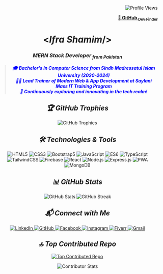 <p align="right"> 
  <img src="https://komarev.com/ghpvc/?username=IfraShamim&label=Profile%20views&color=0e75b6&style=flat" alt="Profile Views" />
</p>
<p align="right">
  <b>
    <a href="https://ifrashamim.github.io/Github-Dev-Finder/" target="_blank">
      &#x1F517; GitHub <sub>Dev Finder</sub>
    </a>
  </b>
</p>
<h1 align="center"><<i>Ifra Shamim</i>/></h1>
<h3 align="center">
  <i>MERN Stack Developer<sub> from Pakistan</sub></i>
</h3>
<blockquote>
  <p align="center" style="color: blue;">
    <b><i>
      🎓 Bachelor's in Computer Science from Sindh Madressatul Islam University (2020-2024)
      <br>
      👨‍🏫 Lead Trainer of Modern Web & App Development at Saylani Mass IT Training Program
      <br>
      🌟 Continuously exploring and innovating in the tech realm!
    </i></b>
  </p>
</blockquote>

<h2 align="center">
  <i>🏆 GitHub Trophies</i>
</h2>

<div align="center">
  <img 
    src="https://github-profile-trophy.vercel.app/?username=IfraShamim&theme=onedark&no-frame=true&no-bg=true&margin-w=4" 
    alt="GitHub Trophies"
    style="max-width: 100%; height: auto;">
</div>

<h2 align="center">
  <i>🛠️ Technologies & Tools</i>
</h2>
<p align="center">
  <img src="https://img.shields.io/badge/HTML5-E34F26?style=for-the-badge&logo=html5&logoColor=white&color=333333" alt="HTML5" />
  <img src="https://img.shields.io/badge/CSS3-1572B6?style=for-the-badge&logo=css3&logoColor=white&color=333333" alt="CSS3" />
  <img src="https://img.shields.io/badge/Bootstrap5-563D7C?style=for-the-badge&logo=bootstrap&logoColor=white&color=333333" alt="Bootstrap5" />
  <img src="https://img.shields.io/badge/JavaScript-F7DF1E?style=for-the-badge&logo=javascript&logoColor=white&color=333333" alt="JavaScript" />
  <img src="https://img.shields.io/badge/ES6-F7DF1E?style=for-the-badge&logo=javascript&logoColor=white&color=333333" alt="ES6" />
  <img src="https://img.shields.io/badge/TypeScript-3178C6?style=for-the-badge&logo=typescript&logoColor=white&color=333333" alt="TypeScript" />
  <img src="https://img.shields.io/badge/TailwindCSS-06B6D4?style=for-the-badge&logo=tailwind-css&logoColor=white&color=333333" alt="TailwindCSS" />
  <img src="https://img.shields.io/badge/Firebase-FFCA28?style=for-the-badge&logo=firebase&logoColor=white&color=333333" alt="Firebase" />
  <img src="https://img.shields.io/badge/React-61DAFB?style=for-the-badge&logo=react&logoColor=white&color=333333" alt="React" />
  <img src="https://img.shields.io/badge/Node.js-339933?style=for-the-badge&logo=node.js&logoColor=white&color=333333" alt="Node.js" />
  <img src="https://img.shields.io/badge/Express.js-000000?style=for-the-badge&logo=express&logoColor=white&color=333333" alt="Express.js" />
  <img src="https://img.shields.io/badge/PWA-5A0FC8?style=for-the-badge&logo=pwa&logoColor=white&color=333333" alt="PWA" />
  <img src="https://img.shields.io/badge/MongoDB-47A248?style=for-the-badge&logo=mongodb&logoColor=white&color=333333" alt="MongoDB" />
</p>

<h2 align="center">
  <i>📊 GitHub Stats</i>
</h2>
<p align="center">
  <img src="https://github-readme-stats.vercel.app/api?username=IfraShamim&show_icons=true&count_private=true&theme=radical" alt="GitHub Stats" />
  <img src="https://github-readme-streak-stats.herokuapp.com/?user=IfraShamim&theme=radical" alt="GitHub Streak" />  
</p>

<h2 align="center">
  <i>📬 Connect with Me</i>
</h2>
<p align="center">
  <a href="https://www.linkedin.com/in/ifra-shamim-ab5b62263/" target="_blank">
    <img src="https://img.shields.io/badge/LinkedIn-0A66C2?style=for-the-badge&logo=linkedin&logoColor=white&color=333333" alt="LinkedIn" />
  </a>
  <a href="https://github.com/IfraShamim" target="_blank">
    <img src="https://img.shields.io/badge/GitHub-181717?style=for-the-badge&logo=github&logoColor=white&color=333333" alt="GitHub" />
  </a>
  <a href="https://www.facebook.com/ifra.shamim.54/" target="_blank">
    <img src="https://img.shields.io/badge/Facebook-1877F2?style=for-the-badge&logo=facebook&logoColor=white&color=333333" alt="Facebook" />
  </a>
  <a href="https://www.instagram.com/ifra.shamim.54/" target="_blank">
    <img src="https://img.shields.io/badge/Instagram-E4405F?style=for-the-badge&logo=instagram&logoColor=white&color=333333" alt="Instagram" />
  </a>
  <a href="https://www.fiverr.com/start_selling?source=header_nav" target="_blank">
    <img src="https://img.shields.io/badge/Fiverr-1DBF73?style=for-the-badge&logo=fiverr&logoColor=white&color=333333" alt="Fiverr" />
  </a>
  <a href="mailto:ifrashamim29@gmail.com" target="_blank">
    <img src="https://img.shields.io/badge/Gmail-EA4335?style=for-the-badge&logo=gmail&logoColor=white&color=333333" alt="Gmail" />
  </a>
</p>

<h2 align="center">
  <i>🔝 Top Contributed Repo</i>
</h2>
<p align="center">
  <a href="https://committers.top/pakistan/IfraShamim" target="_blank">
    <img src="https://user-badge.committers.top/pakistan/IfraShamim.svg" alt="Top Contributed Repo" />
  </a>
</p>

<div align="center">
  <img src="https://github-contributor-stats.vercel.app/api?username=IfraShamim&limit=5&theme=radical&combine_all_yearly_contributions=true" alt="Contributor Stats" />
</div>

<br/>
